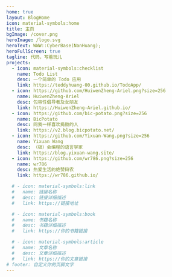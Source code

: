 ```yaml
---
home: true
layout: BlogHome
icon: material-symbols:home
title: 主页
bgImage: /cover.png
heroImage: /logo.svg
heroText: WWW::CyberBase(NanHuang);
heroFullScreen: true
tagline: 代码，写着玩儿
projects:
  - icon: material-symbols:checklist
    name: Todo List
    desc: 一个简单的 Todo 应用
    link: https://teddyhuang-00.github.io/TodoApp/
  - icon: https://github.com/HuiwenZheng-Ariel.png?size=256
    name: HuiwenZheng-Ariel
    desc: 包容性倡导者及女朋友
    link: https://HuiwenZheng-Ariel.github.io/
  - icon: https://github.com/bic-potato.png?size=256
    name: BicPotato
    desc: 同我一样喜欢捣鼓的人
    link: https://v2.blog.bicpotato.net/
  - icon: https://github.com/Yixuan-Wang.png?size=256
    name: Yixuan Wang
    desc: （极）会编程的语言学家
    link: https://blog.yixuan-wang.site/
  - icon: https://github.com/wr786.png?size=256
    name: wr786
    desc: 热爱生活的绝赞码农
    link: https://wr786.github.io/

  # - icon: material-symbols:link
  #   name: 链接名称
  #   desc: 链接详细描述
  #   link: https://链接地址

  # - icon: material-symbols:book
  #   name: 书籍名称
  #   desc: 书籍详细描述
  #   link: https://你的书籍链接

  # - icon: material-symbols:article
  #   name: 文章名称
  #   desc: 文章详细描述
  #   link: https://你的文章链接
# footer: 自定义你的页脚文字
---
```

